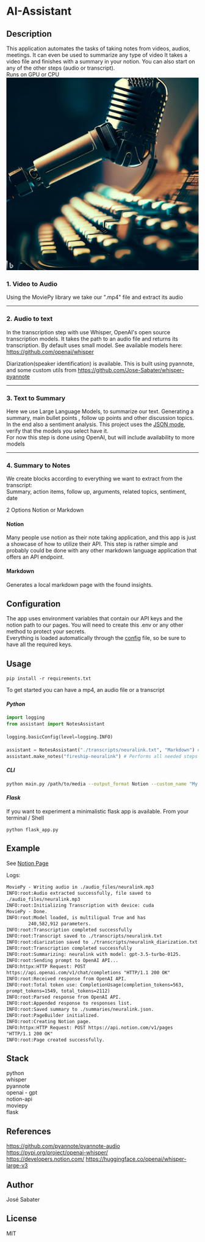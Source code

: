 # AI-Assistant
## Description
This application automates the tasks of taking notes from videos, audios, meetings. It can even be used to summarize any type of video
It takes a video file and finishes with a summary in your notion. You can also start on any of the other steps (audio or transcript).  
Runs on GPU or CPU
![AI Assistant](./assets/AI%20assistant.jpeg)

### 1. Video to Audio
Using the MoviePy library we take our ".mp4" file and extract its audio

---
### 2. Audio to text
In the transcription step with use Whisper, OpenAI's open source transcription models. It takes the path to an audio file and returns its transcription.  By default uses small model. See available models here: https://github.com/openai/whisper   

Diarization(speaker identification) is available. This is built using pyannote, and some custom utils from https://github.com/Jose-Sabater/whisper-pyannote

---
### 3. Text to Summary
Here we use Large Language Models, to summarize our text. Generating a summary, main bullet points , follow up points and other discussion topics. In the end also a sentiment analysis. This project uses the [JSON mode](https://platform.openai.com/docs/guides/text-generation/json-mode), verify that the models you select have it.  
For now this step is done using OpenAI, but will include availability to more models

---
### 4. Summary to Notes
We create blocks according to everything we want to extract from the transcript:  
Summary, action items, follow up, arguments, related topics, sentiment, date  

2 Options Notion or Markdown  
#### Notion
Many people use notion as their note taking application, and this app is just a showcase of how to utilize their API. This step is rather simple and probably could be done with any other markdown language application that offers an API endpoint. 
#### Markdown
Generates a local markdown page with the found insights.


## Configuration
The app uses environment variables that contain our API keys and the notion path to our pages. You will need to create this .env or any other method to protect your secrets.  
Everything is loaded automatically through the [config](./config.py) file, so be sure to have all the required keys.

## Usage
```shell
pip install -r requirements.txt
```
To get started you can have a mp4, an audio file or a transcript
#### *Python*  
```python
import logging
from assistant import NotesAssistant

logging.basicConfig(level=logging.INFO)

assistant = NotesAssistant("./transcripts/neuralink.txt", "Markdown") # Point it to your media
assistant.make_notes("fireship-neuralink") # Performs all needed steps until notes are ready
```

#### *CLI*
```bash
python main.py /path/to/media --output_format Notion --custom_name "My Notes"
```

#### *Flask*
If you want to experiment a minimalistic flask app is available.
From your terminal / Shell
```
python flask_app.py
```

## Example
See [Notion Page](https://great-xenon-74b.notion.site/fireship-neuralink-693da8c633b34bb9b971eef50168237c?pvs=4)


Logs:
```
MoviePy - Writing audio in ./audio_files/neuralink.mp3
INFO:root:Audio extracted successfully, file saved to ./audio_files/neuralink.mp3
INFO:root:Initializing Transcription with device: cuda
MoviePy - Done.
INFO:root:Model loaded, is multiligual True and has
        240,582,912 parameters.
INFO:root:Transcription completed successfully
INFO:root:Transcript saved to ./transcripts/neuralink.txt
INFO:root:diarization saved to ./transcripts/neuralink_diarization.txt
INFO:root:Transcription completed successfully
INFO:root:Summarizing: neuralink with model: gpt-3.5-turbo-0125.
INFO:root:Sending prompt to OpenAI API...
INFO:httpx:HTTP Request: POST https://api.openai.com/v1/chat/completions "HTTP/1.1 200 OK"
INFO:root:Received response from OpenAI API.
INFO:root:Total token use: CompletionUsage(completion_tokens=563, prompt_tokens=1549, total_tokens=2112)
INFO:root:Parsed response from OpenAI API.
INFO:root:Appended response to responses list.
INFO:root:Saved summary to ./summaries/neuralink.json.
INFO:root:PageBuilder initialized.
INFO:root:Creating Notion page.
INFO:httpx:HTTP Request: POST https://api.notion.com/v1/pages "HTTP/1.1 200 OK"
INFO:root:Page created successfully.
```



## Stack
python  
whisper  
pyannote  
openai - gpt  
notion-api    
moviepy  
flask  

## References
https://github.com/pyannote/pyannote-audio  
https://pypi.org/project/openai-whisper/  
https://developers.notion.com/
https://huggingface.co/openai/whisper-large-v3  



## Author
José Sabater

## License
MIT

